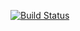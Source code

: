[![Build Status](https://ci.appveyor.com/api/projects/status/github/chashnikova-as/web-interfaces-tests?svg=true)](https://ci.appveyor.com/project/chashnikova-as/web-interfaces-tests)

